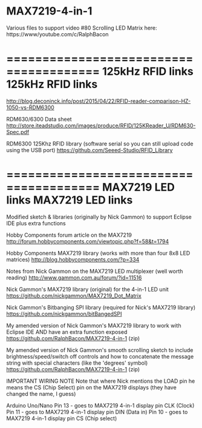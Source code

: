 # MAX7219-4-in-1
Various files to support video #80 Scrolling LED Matrix here: https://www/youtube.com/c/RalphBacon

=======================================
125kHz RFID links     125kHz RFID links  
=======================================

http://blog.deconinck.info/post/2015/04/22/RFID-reader-comparison-HZ-1050-vs-RDM6300

RDM630/6300 Data sheet
http://store.iteadstudio.com/images/produce/RFID/125KReader_U/RDM630-Spec.pdf

RDM6300 125Khz RFID library (software serial so you can still upload code using the USB port)
https://github.com/Seeed-Studio/RFID_Library


=======================================
MAX7219 LED links     MAX7219 LED links  
=======================================
Modified sketch & libraries (originally by Nick Gammon) to support Eclipse IDE plus extra functions

Hobby Components forum article on the MAX7219
http://forum.hobbycomponents.com/viewtopic.php?f=58&t=1794

Hobby Components MAX7219 library (works with more than four 8x8 LED matrices)
http://blog.hobbycomponents.com/?p=334

Notes from Nick Gammon on the MAX7219 LED multiplexer (well worth reading)
http://www.gammon.com.au/forum/?id=11516

Nick Gammon's MAX7219 library (original) for the 4-in-1 LED unit
https://github.com/nickgammon/MAX7219_Dot_Matrix

Nick Gammon's Bitbanging SPI library (required for Nick's MAX7219 library)
https://github.com/nickgammon/bitBangedSPI

My amended version of Nick Gammon's MAX7219 library to work with Eclipse IDE AND have an extra function exposed
https://github.com/RalphBacon/MAX7219-4-in-1 (zip)

My amended version of Nick Gammon's smooth scrolling sketch to include brightness/speed/switch off controls
and how to concatenate the message string with special characters (like the 'degrees' symbol)
https://github.com/RalphBacon/MAX7219-4-in-1 (zip)

IMPORTANT WIRING NOTE
Note that where Nick mentions the LOAD pin he means the CS (Chip Select) pin on the MAX7219 displays (they have changed the name, I guess)

Arduino Uno/Nano
Pin 13 - goes to MAX7219 4-in-1 display pin CLK (Clock)
Pin 11 - goes to MAX7219 4-in-1 display pin DIN (Data in)
Pin 10 - goes to MAX7219 4-in-1 display pin CS (Chip select)
